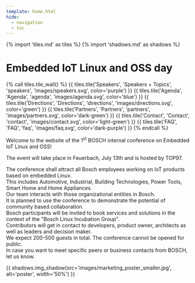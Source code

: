```yaml
---
template: home.html
hide:
  - navigation
  - toc
---
```


{% import 'tiles.md' as tiles %}
{% import 'shadows.md' as shadows %}

# Embedded IoT Linux and OSS day

{% call tiles.tile_wall() %}
  {{ tiles.tile('Speakers', 'Speakers + Topics', 'speakers', 'images/speakers.svg', color='purple') }}
  {{ tiles.tile('Agenda', 'Agenda', 'agenda', 'images/agenda.svg', color='blue') }}
  {{ tiles.tile('Directions', 'Directions', 'directions', 'images/directions.svg', color='green') }}
  {{ tiles.tile('Partners', 'Partners', 'partners', 'images/partners.svg', color='dark-green') }}
  {{ tiles.tile('Contact', 'Contact', 'contact', 'images/contact.svg', color='light-green') }}
  {{ tiles.tile('FAQ', 'FAQ', 'faq', 'images/faq.svg', color='dark-purple') }}
{% endcall %}

Welcome to the website of the 1<sup>st</sup> BOSCH internal conference on
Embedded IoT Linux and OSS!

The event will take place in Feuerbach, July 13th and is hosted by TOP97.

The conference shall attract all Bosch employees working on IoT products based
on embedded Linux.  
This includes Automotive, Industrial, Building Technologies, Power Tools, Smart
Home and Home Appliances.  
Our team interacts with those organizational entities in Bosch.  
It is planned to use the conference to demonstrate the potential of community
based collaboration.  
 Bosch participants will be invited to book services and solutions in the context
of the "Bosch Linux Incubation Group".  
Contributors will get in contact to developers, product owner, architects as
well as leaders and decision maker.  
We expect 200-500 guests in total. The conference cannot be opened for public.  
In case you want to meet specific peers or business contacts from BOSCH, let us
know.

{{ shadows.img_shadow(src='images/marketing_poster_smaller.jpg', alt='poster', width='50%') }}